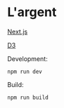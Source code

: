 # L'argent

[Next.js](https://github.com/zeit/next.js/)

[D3](https://github.com/d3/d3)

Development: 
```
npm run dev
```
Build:
```
npm run build
```
